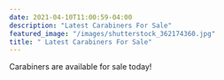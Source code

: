```yaml
---
date: 2021-04-10T11:00:59-04:00
description: "Latest Carabiners For Sale"
featured_image: "/images/shutterstock_362174360.jpg"
title: " Latest Carabiners For Sale"
---
```


Carabiners are available for sale today!